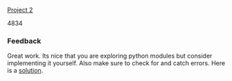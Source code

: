 [Project 2](https://repl.it/@Zaayzay/Project2)


4834

### Feedback

Great work. Its nice that you are exploring python modules but consider implementing it yourself.
Also make sure to check for and catch errors. Here is a [solution](https://repl.it/@FortuneAdekogbe/DecemberChallenge2).
